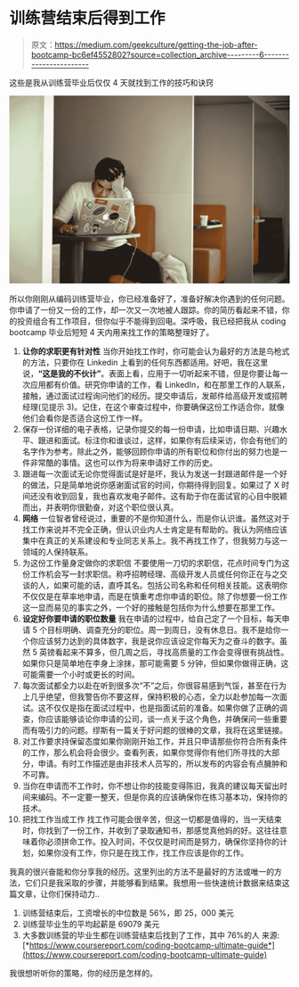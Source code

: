 # 训练营结束后得到工作

> 原文：<https://medium.com/geekculture/getting-the-job-after-bootcamp-bc6ef4552802?source=collection_archive---------6----------------------->

这些是我从训练营毕业后仅仅 4 天就找到工作的技巧和诀窍

![](img/d63461b9fdf1a86236f0b8171ff18e72.png)

所以你刚刚从编码训练营毕业，你已经准备好了，准备好解决你遇到的任何问题。你申请了一份又一份的工作，却一次又一次地被人跟踪。你的简历看起来不错，你的投资组合有工作项目，但你似乎不能得到回电。深呼吸，我已经把我从 coding bootcamp 毕业后短短 4 天内用来找工作的策略整理好了。

1.  **让你的求职更有针对性** 当你开始找工作时，你可能会认为最好的方法是鸟枪式的方法，只要你在 Linkedin 上看到的任何东西都适用。好吧，我在这里说，**“这是我的不伙计”**。表面上看，应用于一切听起来不错，但是你要让每一次应用都有价值。研究你申请的工作，看 LinkedIn，和在那里工作的人联系，接触，通过面试过程询问他们的经历。提交申请后，发邮件给高级开发或招聘经理(见提示 3)。记住，在这个审查过程中，你要确保这份工作适合你，就像他们会看你是否适合这份工作一样。
2.  保存一份详细的电子表格，记录你提交的每一份申请，比如申请日期、兴趣水平、跟进和面试。标注你和谁谈过，这样，如果你有后续采访，你会有他们的名字作为参考。除此之外，能够回顾你申请的所有职位和你付出的努力也是一件非常酷的事情。这也可以作为将来申请好工作的历史。
3.  跟进每一次面试无论你觉得面试是好是坏，我认为发送一封跟进邮件是一个好的做法，只是简单地说你感谢面试官的时间，你期待得到回复。如果过了 X 时间还没有收到回复，我也喜欢发电子邮件。这有助于你在面试官的心目中脱颖而出，并表明你很勤奋，对这个职位很认真。
4.  **网络** 一位智者曾经说过，重要的不是你知道什么，而是你认识谁。虽然这对于找工作来说并不完全正确，但认识业内人士肯定是有帮助的。我认为网络应该集中在真正的关系建设和专业同志关系上。我不再找工作了，但我努力与这一领域的人保持联系。
5.  为这份工作量身定做你的求职信
    不要使用一刀切的求职信，花点时间专门为这份工作机会写一封求职信。称呼招聘经理、高级开发人员或任何你正在与之交谈的人，如果可能的话，直呼其名。包括公司名称和任何相关技能。这表明你不仅仅是在草率地申请，而是在慎重考虑你申请的职位。除了你想要一份工作这一显而易见的事实之外，一个好的接触是包括你为什么想要在那里工作。
6.  **设定好你要申请的职位数量** 我在申请的过程中，给自己定了一个目标，每天申请 5 个目标明确、调查充分的职位。周一到周日，没有休息日。我不是给你一个你应该努力达到的具体数字，我是说你应该设定你每天为之奋斗的数字。虽然 5 英镑看起来不算多，但几周之后，寻找高质量的工作会变得很有挑战性。如果你只是简单地在李身上涂抹，那可能需要 5 分钟，但如果你做得正确，这可能需要一个小时或更长的时间。
7.  每次面试都全力以赴在听到很多次“不”之后，你很容易感到气馁，甚至在行为上几乎绝望，但我警告你不要这样，保持积极的心态，全力以赴参加每一次面试。这不仅仅是指在面试过程中，也是指面试前的准备。如果你做了正确的调查，你应该能够谈论你申请的公司，谈一点关于这个角色，并确保问一些重要而有吸引力的问题。缪斯有一篇关于好问题的很棒的文章，我将在这里链接。
8.  对工作要求持保留态度如果你刚刚开始工作，并且只申请那些你符合所有条件的工作，那么机会将会很少。查看列表，如果你觉得你有他们所寻找的大部分，申请。有时工作描述是由非技术人员写的，所以发布的内容会有点臃肿和不可靠。
9.  当你在申请而不工作时，你不想让你的技能变得陈旧，我真的建议每天留出时间来编码。不一定要一整天，但是你真的应该确保你在练习基本功，保持你的技术。
10.  把找工作当成工作
    找工作可能会很辛苦，但这一切都是值得的，当一天结束时，你找到了一份工作，并收到了录取通知书，那感觉真他妈的好。这往往意味着你必须拼命工作。投入时间，不仅仅是时间而是努力，确保你坚持你的计划，如果你没有工作，你只是在找工作，找工作应该是你的工作。

我真的很兴奋能和你分享我的经历。这里列出的方法不是最好的方法或唯一的方法，它们只是我采取的步骤，并能够看到结果。我想用一些快速统计数据来结束这篇文章，让你们保持动力..

1.  训练营结束后，工资增长的中位数是 56%，即 25，000 美元
2.  训练营毕业生的平均起薪是 69079 美元
3.  大多数训练营的毕业生都在训练营结束后找到了工作，其中 76%的人
    来源:[*https://www.coursereport.com/coding-bootcamp-ultimate-guide*](https://www.coursereport.com/coding-bootcamp-ultimate-guide)

我很想听听你的策略，你的经历是怎样的。